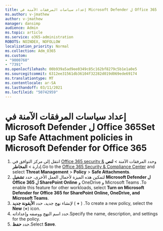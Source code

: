```yaml
---
title: إعداد سياسات المرفقات الآمنة في Microsoft Defender ل Office 365
ms.author: v-jmathew
author: v-jmathew
manager: dansimp
audience: Admin
ms.topic: article
ms.service: o365-administration
ROBOTS: NOINDEX, NOFOLLOW
localization_priority: Normal
ms.collection: Adm_O365
ms.custom:
- "9000760"
- "7391"
ms.openlocfilehash: 00b939a5ad9ee0349c85c162bf8279c5b1e1a0e5
ms.sourcegitcommit: 6312ee31561db36104f32282d019d069ede69174
ms.translationtype: MT
ms.contentlocale: ar-SA
ms.lasthandoff: 03/11/2021
ms.locfileid: "50742959"
---
```

# <a name="set-up-safe-attachment-policies-in-microsoft-defender-for-office-365"></a><span data-ttu-id="4d79d-102">إعداد سياسات المرفقات الآمنة في Microsoft Defender ل Office 365</span><span class="sxs-lookup"><span data-stu-id="4d79d-102">Set up Safe Attachment policies in Microsoft Defender for Office 365</span></span>

1. <span data-ttu-id="4d79d-103">انتقل إلى مركز التوافق في [Office 365 security &](https://go.microsoft.com/fwlink/p/?linkid=2077143) وحدد المرفقات الآمنة   >  **لنص** إدارة  >  **المخاطر**.</span><span class="sxs-lookup"><span data-stu-id="4d79d-103">Go to the [Office 365 Security & Compliance Center](https://go.microsoft.com/fwlink/p/?linkid=2077143) and select **Threat Management** > **Policy** > **Safe Attachments**.</span></span>
2. <span data-ttu-id="4d79d-104">لتمكين هذه الميزة لأحمال العمل الأخرى، حدد **تشغيل Microsoft Defender ل Office 365 ل SharePoint Online** و OneDrive و Microsoft Teams .</span><span class="sxs-lookup"><span data-stu-id="4d79d-104">To enable this feature for other workloads, select **Turn on Microsoft Defender for Office 365 for SharePoint Online, OneDrive, and Microsoft Teams**.</span></span>
3. <span data-ttu-id="4d79d-105">لإنشاء نهج جديد، حدد **الأيقونة جديد** ( **+** ) .</span><span class="sxs-lookup"><span data-stu-id="4d79d-105">To create a new policy, select the **New** (**+**) icon.</span></span>
4. <span data-ttu-id="4d79d-106">حدد اسم النهج ووصفه وإعداداته.</span><span class="sxs-lookup"><span data-stu-id="4d79d-106">Specify the name, description, and settings for the policy.</span></span>
5. <span data-ttu-id="4d79d-107">حدد **حفظ**.</span><span class="sxs-lookup"><span data-stu-id="4d79d-107">Select **Save**.</span></span>
